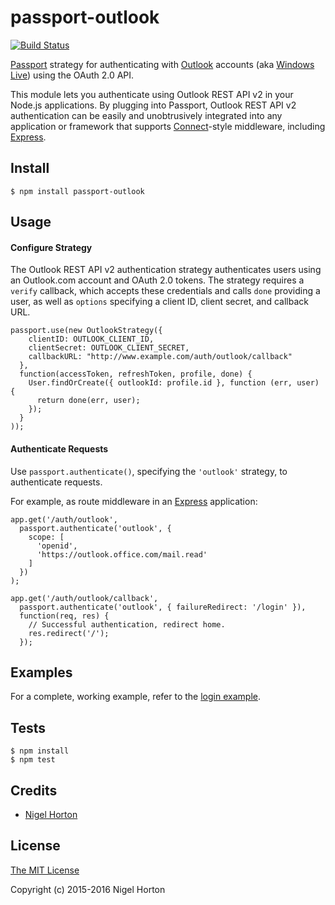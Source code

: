 # passport-outlook

[![Build Status](https://travis-ci.org/clocked0ne/passport-outlook.svg)](https://travis-ci.org/clocked0ne/passport-outlook)

[Passport](https://github.com/jaredhanson/passport) strategy for authenticating
with [Outlook](http://www.outlook.com/) accounts (aka [Windows Live](http://www.live.com/))
using the OAuth 2.0 API.

This module lets you authenticate using Outlook REST API v2 in your Node.js
applications. By plugging into Passport, Outlook REST API v2 authentication
can be easily and unobtrusively integrated into any application or
framework that supports [Connect](http://www.senchalabs.org/connect/)-style
middleware, including [Express](http://expressjs.com/).

## Install

    $ npm install passport-outlook

## Usage

#### Configure Strategy

The Outlook REST API v2 authentication strategy authenticates users using an
Outlook.com account and OAuth 2.0 tokens.  The strategy requires a `verify`
callback, which accepts these credentials and calls `done` providing a user,
as well as `options` specifying a client ID, client secret, and callback URL.

    passport.use(new OutlookStrategy({
        clientID: OUTLOOK_CLIENT_ID,
        clientSecret: OUTLOOK_CLIENT_SECRET,
        callbackURL: "http://www.example.com/auth/outlook/callback"
      },
      function(accessToken, refreshToken, profile, done) {
        User.findOrCreate({ outlookId: profile.id }, function (err, user) {
          return done(err, user);
        });
      }
    ));

#### Authenticate Requests

Use `passport.authenticate()`, specifying the `'outlook'` strategy, to
authenticate requests.

For example, as route middleware in an [Express](http://expressjs.com/)
application:

    app.get('/auth/outlook',
      passport.authenticate('outlook', {
        scope: [
          'openid',
          'https://outlook.office.com/mail.read'
        ]
      })
    );

    app.get('/auth/outlook/callback', 
      passport.authenticate('outlook', { failureRedirect: '/login' }),
      function(req, res) {
        // Successful authentication, redirect home.
        res.redirect('/');
      });

## Examples

For a complete, working example, refer to the [login example](https://github.com/clocked0ne/passport-outlook/tree/master/examples/login).

## Tests

    $ npm install
    $ npm test

## Credits

  - [Nigel Horton](http://github.com/clocked0ne)

## License

[The MIT License](http://opensource.org/licenses/MIT)

Copyright (c) 2015-2016 Nigel Horton
